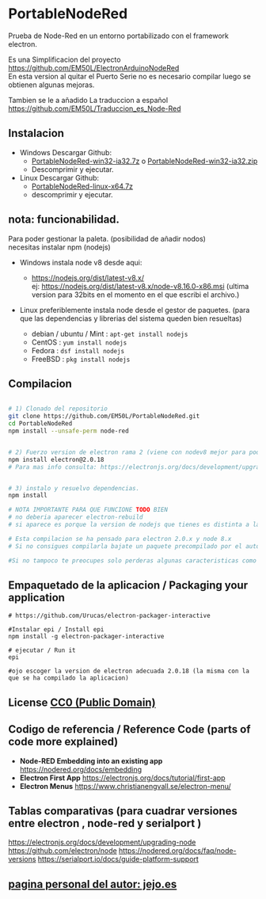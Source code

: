 # PortableNodeRed
Prueba de Node-Red en un entorno portabilizado con el framework electron.

Es una Simplificacion del proyecto https://github.com/EM50L/ElectronArduinoNodeRed  
En esta version al quitar el Puerto Serie no es necesario compilar luego se obtienen algunas mejoras.  

Tambien se le a añadido La traduccion a español
https://github.com/EM50L/Traduccion_es_Node-Red


## Instalacion 
- Windows Descargar Github: 
    * [PortableNodeRed-win32-ia32.7z](https://github.com/EM50L/PortableNodeRed/releases/download/v1.0.0/PortableNodeRed-win32-ia32.7z) o [PortableNodeRed-win32-ia32.zip](https://github.com/EM50L/PortableNodeRed/releases/download/v1.0.0/PortableNodeRed-win32-ia32.zip)
    * Descomprimir y ejecutar. <!---->
- Linux Descargar Github: 
    * [PortableNodeRed-linux-x64.7z](https://github.com/EM50L/PortableNodeRed/releases/download/v1.0.0/PortableNodeRed-linux-x64.7z) 
    * descomprimir y ejecutar. <!---->

## nota: funcionabilidad.
Para poder gestionar la paleta. (posibilidad de añadir nodos)  
necesitas instalar npm (nodejs)  
- Windows instala node v8 desde aqui: 
    * https://nodejs.org/dist/latest-v8.x/    
    ej: https://nodejs.org/dist/latest-v8.x/node-v8.16.0-x86.msi (ultima version para 32bits en el momento en el que escribi el archivo.)  

- Linux preferiblemente instala node desde el gestor de paquetes. 
(para que las dependencias y librerias del sistema queden bien resueltas)
   * debian / ubuntu / Mint : `apt-get install nodejs` 
   * CentOS : `yum install nodejs`   
   * Fedora : `dsf install nodejs`
   * FreeBSD : `pkg install nodejs` 

<!-- https://www.digitalocean.com/community/tutorials/package-management-basics-apt-yum-dnf-pkg -->
 
## Compilacion 

```bash

# 1) Clonado del repositorio
git clone https://github.com/EM50L/PortableNodeRed.git
cd PortableNodeRed
npm install --unsafe-perm node-red


# 2) Fuerzo version de electron rama 2 (viene con nodev8 mejor para poder usar las apis nativas)
npm install electron@2.0.18
# Para mas info consulta: https://electronjs.org/docs/development/upgrading-node y https://github.com/electron/node


# 3) instalo y resuelvo dependencias.
npm install

# NOTA IMPORTANTE PARA QUE FUNCIONE TODO BIEN
# no deberia aparecer electron-rebuild
# si aparece es porque la version de nodejs que tienes es distinta a la de electron.

# Esta compilacion se ha pensado para electron 2.0.x y node 8.x
# Si no consigues compilarla bajate un paquete precompilado por el autor en "releases"

#Si no tampoco te preocupes solo perderas algunas caracteristicas como poder cambiar el app.asar a otro framework.

```


## Empaquetado de la aplicacion / Packaging your application
```
# https://github.com/Urucas/electron-packager-interactive

#Instalar epi / Install epi
npm install -g electron-packager-interactive

# ejecutar / Run it
epi

#ojo escoger la version de electron adecuada 2.0.18 (la misma con la que se ha compilado la aplicacion)

```

## License [CC0 (Public Domain)](LICENSE.md)

## Codigo de referencia / Reference Code (parts of code more explained)
 - **Node-RED Embedding into an existing app** https://nodered.org/docs/embedding
 - **Electron First App** https://electronjs.org/docs/tutorial/first-app 
 - **Electron Menus** https://www.christianengvall.se/electron-menu/ 
 
## Tablas comparativas (para cuadrar versiones entre electron , node-red y serialport ) 
https://electronjs.org/docs/development/upgrading-node 
https://github.com/electron/node
https://nodered.org/docs/faq/node-versions
https://serialport.io/docs/guide-platform-support

## [pagina personal del autor: jejo.es](https://jejo.es/categories/node-red/)

